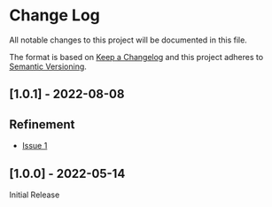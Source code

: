 # Change Log

All notable changes to this project will be documented in this file.
 
The format is based on [Keep a Changelog](http://keepachangelog.com/)
and this project adheres to [Semantic Versioning](http://semver.org/).

## [1.0.1] - 2022-08-08

## Refinement

- [Issue 1](https://github.com/nashysolutions/Poker/issues/1)

## [1.0.0] - 2022-05-14

Initial Release
